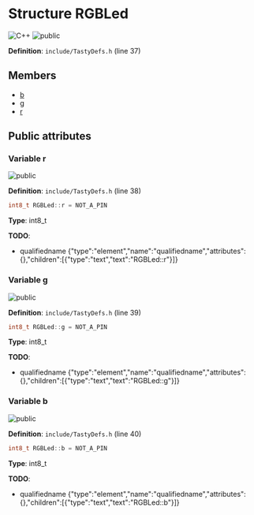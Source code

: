 <a id="struct_r_g_b_led"></a>
# Structure RGBLed

![][C++]
![][public]

**Definition**: `include/TastyDefs.h` (line 37)





## Members

* [b](struct_r_g_b_led.md#struct_r_g_b_led_1a0aa21ef2b7c693e1760062d3e38313e8)
* [g](struct_r_g_b_led.md#struct_r_g_b_led_1a8b6d0161a5ffec187ef373a0119e7b3e)
* [r](struct_r_g_b_led.md#struct_r_g_b_led_1aba0c21c2204e895c77ad0d195d9a5c4a)

## Public attributes

<a id="struct_r_g_b_led_1aba0c21c2204e895c77ad0d195d9a5c4a"></a>
### Variable r

![][public]

**Definition**: `include/TastyDefs.h` (line 38)

```cpp
int8_t RGBLed::r = NOT_A_PIN
```







**Type**: int8_t

**TODO**:

* qualifiedname {"type":"element","name":"qualifiedname","attributes":{},"children":[{"type":"text","text":"RGBLed::r"}]}

<a id="struct_r_g_b_led_1a8b6d0161a5ffec187ef373a0119e7b3e"></a>
### Variable g

![][public]

**Definition**: `include/TastyDefs.h` (line 39)

```cpp
int8_t RGBLed::g = NOT_A_PIN
```







**Type**: int8_t

**TODO**:

* qualifiedname {"type":"element","name":"qualifiedname","attributes":{},"children":[{"type":"text","text":"RGBLed::g"}]}

<a id="struct_r_g_b_led_1a0aa21ef2b7c693e1760062d3e38313e8"></a>
### Variable b

![][public]

**Definition**: `include/TastyDefs.h` (line 40)

```cpp
int8_t RGBLed::b = NOT_A_PIN
```







**Type**: int8_t

**TODO**:

* qualifiedname {"type":"element","name":"qualifiedname","attributes":{},"children":[{"type":"text","text":"RGBLed::b"}]}

[public]: https://img.shields.io/badge/-public-brightgreen (public)
[C++]: https://img.shields.io/badge/language-C%2B%2B-blue (C++)
[static]: https://img.shields.io/badge/-static-lightgrey (static)